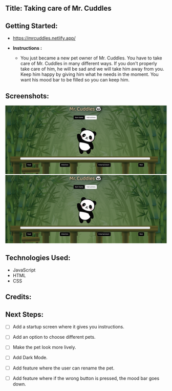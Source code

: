 ## __Title: Taking care of Mr. Cuddles__ 

## Getting Started: #
  * https://mrcuddles.netlify.app/

  * __Instructions :__
    * You just became a new pet owner of Mr. Cuddles. You have to take care of Mr. Cuddles in many different ways. If you don't properly take care of him, he will be sad and we will take him away from you. Keep him happy by giving him what he needs in the moment. You want his mood bar to be filled so you can keep him. 


## Screenshots: 
 ![alt text](./assets/images/readme-image1.png)
 ![alt text](./assets/images/readme-image1.png)
## Technologies Used: 
  * JavaScript
  * HTML
  * CSS

## Credits: 

## Next Steps: 
  - [ ] Add a startup screen where it gives you instructions.
  - [ ] Add an option to choose different pets.
  - [ ] Make the pet look more lively.
  - [ ] Add Dark Mode.
  - [ ] Add feature where the user can rename the pet.
  - [ ] Add feature where if the wrong button is pressed, the mood bar goes down.



